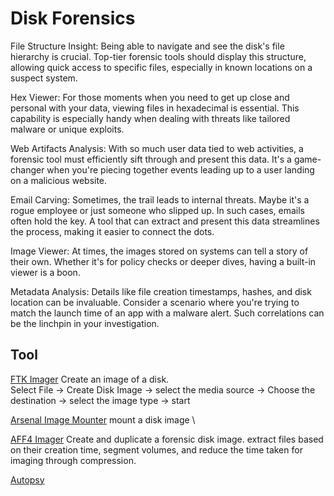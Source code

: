 # Disk Forensics

File Structure Insight: Being able to navigate and see the disk's file hierarchy is crucial. Top-tier forensic tools should display this structure, allowing quick access to specific files, especially in known locations on a suspect system.

Hex Viewer: For those moments when you need to get up close and personal with your data, viewing files in hexadecimal is essential. This capability is especially handy when dealing with threats like tailored malware or unique exploits.

Web Artifacts Analysis: With so much user data tied to web activities, a forensic tool must efficiently sift through and present this data. It's a game-changer when you're piecing together events leading up to a user landing on a malicious website.

Email Carving: Sometimes, the trail leads to internal threats. Maybe it's a rogue employee or just someone who slipped up. In such cases, emails often hold the key. A tool that can extract and present this data streamlines the process, making it easier to connect the dots.

Image Viewer: At times, the images stored on systems can tell a story of their own. Whether it's for policy checks or deeper dives, having a built-in viewer is a boon.

Metadata Analysis: Details like file creation timestamps, hashes, and disk location can be invaluable. Consider a scenario where you're trying to match the launch time of an app with a malware alert. Such correlations can be the linchpin in your investigation.

## Tool 

[FTK Imager](https://www.exterro.com/digital-forensics-software/ftk-imager) 
Create an image of a disk. \
Select File -> Create Disk Image -> select the media source -> Choose the destination -> select the image type -> start

[Arsenal Image Mounter](https://arsenalrecon.com/downloads) 
 mount a disk image \
 
[AFF4 Imager](https://github.com/Velocidex/c-aff4) 
Create and duplicate a forensic disk image. extract files based on their creation time, segment volumes, and reduce the time taken for imaging through compression.

[Autopsy](https://www.autopsy.com/)

















